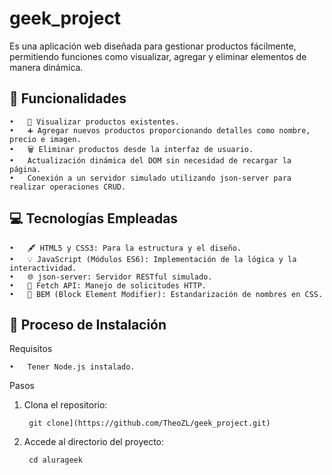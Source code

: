 # geek_project

Es una aplicación web diseñada para gestionar productos fácilmente, permitiendo funciones como visualizar, agregar y eliminar elementos de manera dinámica.

## 🌟 Funcionalidades

	•	👀 Visualizar productos existentes.
	•	➕ Agregar nuevos productos proporcionando detalles como nombre, precio e imagen.
	•	🗑️ Eliminar productos desde la interfaz de usuario.
	•	Actualización dinámica del DOM sin necesidad de recargar la página.
	•	Conexión a un servidor simulado utilizando json-server para realizar operaciones CRUD.

## 💻 Tecnologías Empleadas

	•	🖋️ HTML5 y CSS3: Para la estructura y el diseño.
	•	💡 JavaScript (Módulos ES6): Implementación de la lógica y la interactividad.
	•	🌐 json-server: Servidor RESTful simulado.
	•	📡 Fetch API: Manejo de solicitudes HTTP.
	•	🎨 BEM (Block Element Modifier): Estandarización de nombres en CSS.

## 🚀 Proceso de Instalación

Requisitos

	•	Tener Node.js instalado.

Pasos
1. Clona el repositorio:

		git clone](https://github.com/TheoZL/geek_project.git)
2. Accede al directorio del proyecto:

   		cd alurageek
